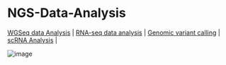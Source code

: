# NGS-Data-Analysis
[WGSeq data Analysis](https://github.com/Mahendra687/WGSeq-Analysis) | 
[RNA-seq data analysis](https://github.com/Mahendra687/RNA-Seq-data-analysis) |
[Genomic variant calling](https://github.com/Mahendra687/Methods-in-genomic-variant-calling) | 
[scRNA Analysis](https://github.com/Mahendra687/WGSeq-Analysis) |

![image](https://user-images.githubusercontent.com/97247515/170107291-64758271-dc33-4086-b3e2-a7493d71ea91.png)
